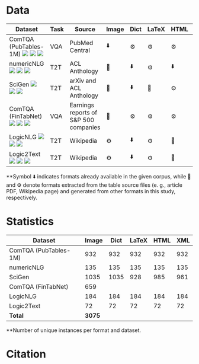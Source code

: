 # Data

| Dataset               | Task               | Source             | Image         | Dict          |  LaTeX        | HTML          | XML           |
|-----------------------|--------------------|-------------------|---------------|---------------|---------------|---------------|---------------|
| ComTQA (PubTables-1M) <img src='https://img.shields.io/badge/arXiv-2024-red'> <a href='https://arxiv.org/abs/2406.01326'><img src='https://img.shields.io/badge/PDF-blue'></a> <a href='https://huggingface.co/datasets/ByteDance/ComTQA'><img src='https://img.shields.io/badge/Dataset-gold'> |   VQA              |   PubMed Central                     |       ⬇️        |          ⚙️     |    ⚙️           |    ⚙️           |     📄           |
| numericNLG <img src='https://img.shields.io/badge/ACL-2021-red'> <a href='https://aclanthology.org/2021.acl-long.115.pdf'><img src='https://img.shields.io/badge/PDF-blue'></a> <a href='https://huggingface.co/datasets/kasnerz/numericnlg?row=0'><img src='https://img.shields.io/badge/Dataset-gold'></a>          |   T2T              |   ACL Anthology     |    📄            |       ⬇️         |        ⚙️        |     ⬇️          |       ⚙️         |
| SciGen <img src='https://img.shields.io/badge/arXiv-2021-red'> <a href='https://arxiv.org/abs/2104.08296'><img src='https://img.shields.io/badge/PDF-blue'></a> <a href='https://github.com/UKPLab/SciGen/tree/main'><img src='https://img.shields.io/badge/Dataset-gold'></a>               |   T2T              |   arXiv and ACL Anthology|    📄          |    ⬇️            |       📄        |      ⚙️         |        ⚙️       |
| ComTQA (FinTabNet)  <img src='https://img.shields.io/badge/arXiv-2024-red'> <a href='https://arxiv.org/abs/2406.01326'><img src='https://img.shields.io/badge/PDF-blue'></a> <a href='https://huggingface.co/datasets/ByteDance/ComTQA'><img src='https://img.shields.io/badge/Dataset-gold'>  |   VQA              |   Earnings reports of S&P 500 companies         | 📄              |      ⚙️          |     ⚙️          |       ⚙️        |      ⚙️         |
| LogicNLG <img src='https://img.shields.io/badge/ACL-2020-red'> <a href='https://aclanthology.org/2020.acl-main.708/'><img src='https://img.shields.io/badge/PDF-blue'></a> <a href='https://huggingface.co/datasets/kasnerz/logicnlg'><img src='https://img.shields.io/badge/Dataset-gold'></a>             |   T2T              |   Wikipedia            |  ⚙️              |         ⬇️      |       ⚙️       |      📄           |     ⚙️          |
| Logic2Text  <img src='https://img.shields.io/badge/ACL-2020-red'> <a href='https://aclanthology.org/2020.findings-emnlp.190/'><img src='https://img.shields.io/badge/PDF-blue'></a> <a href='https://huggingface.co/datasets/kasnerz/logic2text'><img src='https://img.shields.io/badge/Dataset-gold'></a>          |   T2T              |   Wikipedia              |       ⚙️         |      ⬇️         |      ⚙️        |       📄          |      ⚙️         |

**Symbol ⬇️ indicates formats already available in the given corpus, while  📄  and ⚙️  denote formats extracted from the table source files (e. g., article PDF, Wikipedia page) and generated from other formats in this study, respectively.

# Statistics 

| Dataset                  |  Image             | Dict              |  LaTeX        | HTML          | XML           |
|------------------------- |--------------------|-------------------|---------------|---------------|---------------|
|  ComTQA (PubTables-1M)   |   932              |   932             |    932        |    932        |       932     |   
|  numericNLG              |   135              |   135             |    135        |    135        |       135     |             
|  SciGen                  |   1035             |   1035            |    928        |    985        |       961     |
|  ComTQA (FinTabNet)      |   659              |                   |               |               |               |
|  LogicNLG                |   184              |  184              |     184       |    184        |       184     |
|  Logic2Text              |   72               |    72             |     72        |    72         |       72      |
|  **Total**               |   **3075**         |                   |               |               |               |

**Number of unique instances per format and dataset.

# Citation
